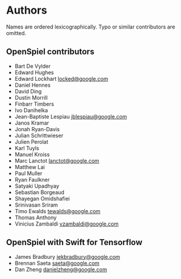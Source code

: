 # Authors

Names are ordered lexicographically. Typo or similar contributors are omitted.

## OpenSpiel contributors

-   Bart De Vylder
-   Edward Hughes
-   Edward Lockhart <locked@google.com>
-   Daniel Hennes
-   David Ding
-   Dustin Morrill
-   Finbarr Timbers
-   Ivo Danihelka
-   Jean-Baptiste Lespiau <jblespiau@google.com>
-   Janos Kramar
-   Jonah Ryan-Davis
-   Julian Schrittwieser
-   Julien Perolat
-   Karl Tuyls
-   Manuel Kroiss
-   Marc Lanctot <lanctot@google.com>
-   Matthew Lai
-   Paul Muller
-   Ryan Faulkner
-   Satyaki Upadhyay
-   Sebastian Borgeaud
-   Shayegan Omidshafiei
-   Srinivasan Sriram
-   Timo Ewalds <tewalds@google.com>
-   Thomas Anthony
-   Vinicius Zambaldi <vzambaldi@google.com>

## OpenSpiel with Swift for Tensorflow

-   James Bradbury <jekbradbury@google.com>
-   Brennan Saeta <saeta@google.com>
-   Dan Zheng <danielzheng@google.com>
